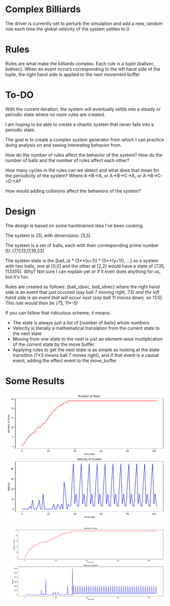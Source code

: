 
# Complex Billiards
The driver is currently set to perturb the simulation and add a new, random rule each time the global velocity of the system settles to 0

# Rules
Rules are what make the billiards complex. Each rule is a tuple (ball*vec, ball*vec). When an event occurs corresponding to the left hand side of the tuple, the right hand side is applied to the next movement buffer

# To-DO
With the current iteration, the system will eventually settle into a steady or periodic state where no more rules are created. 

I am hoping to be able to create a chaotic system that never falls into a periodic state.

The goal is to create a complex system generator from which I can practice doing analysis on and seeing interesting behavior from.

How do the number of rules affect the behavior of the system? How do the number of balls and the number of rules affect each other?

How many cycles in the rules can we detect and what does that mean for the periodicity of the system? Where A->B->A, or A->B->C->A, or A->B->C->D->A?

How would adding collisions affect the behaviors of the system?

# Design
The design is based on some harebrained idea I've been cooking.

The system is 2D, with dimensions: [3,5]

The system is a set of balls, each with their corresponding prime number ID: [7,11,13,17,19,23]

The system state is the [ball_id * (3**(x+1)) * (5**(y+1)), ...] so a system with two balls, one at [0,0] and the other at [2,2] would have a state of [7*3*5, 11*3*3*5*5]. Why? Not sure I can explain yet or if it even does anything for us, but it's fun.

Rules are created as follows: (ball_id*vec, ball_id*vec) where the right hand side is an event that just occured (say ball 7 moving right, 7*3) and the left hand side is an event that will occur next (say ball 11 moves down, so 11/5). This rule would then be (7*3, 11*-5)

If you can follow that ridiculous scheme, it means:
* The state is always just a list of [number of balls] whole numbers
* Velocity is literally a mathematical translation from the current state to the next state
* Moving from one state to the next is just an element-wise multiplication of the current state by the move buffer
* Applying rules to get the next state is as simple as looking at the state transition (7*3 means ball 7 moves right), and if that event is a causal event, adding the effect event to the move_buffer

# Some Results
![Result 1](results/period_3.png)

![Result 2](results/period_5.png)